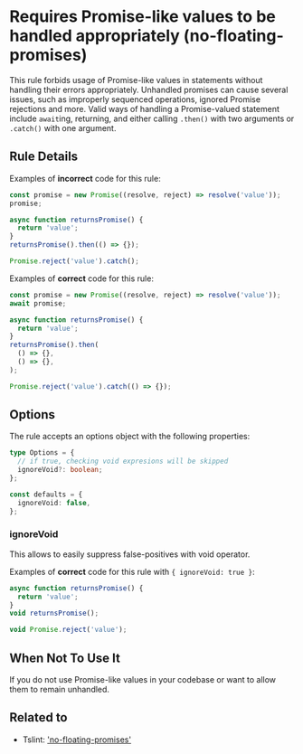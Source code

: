 # Requires Promise-like values to be handled appropriately (no-floating-promises)

This rule forbids usage of Promise-like values in statements without handling
their errors appropriately. Unhandled promises can cause several issues, such
as improperly sequenced operations, ignored Promise rejections and more. Valid
ways of handling a Promise-valued statement include `await`ing, returning, and
either calling `.then()` with two arguments or `.catch()` with one argument.

## Rule Details

Examples of **incorrect** code for this rule:

```ts
const promise = new Promise((resolve, reject) => resolve('value'));
promise;

async function returnsPromise() {
  return 'value';
}
returnsPromise().then(() => {});

Promise.reject('value').catch();
```

Examples of **correct** code for this rule:

```ts
const promise = new Promise((resolve, reject) => resolve('value'));
await promise;

async function returnsPromise() {
  return 'value';
}
returnsPromise().then(
  () => {},
  () => {},
);

Promise.reject('value').catch(() => {});
```

## Options

The rule accepts an options object with the following properties:

```ts
type Options = {
  // if true, checking void expresions will be skipped
  ignoreVoid?: boolean;
};

const defaults = {
  ignoreVoid: false,
};
```

### ignoreVoid

This allows to easily suppress false-positives with void operator.

Examples of **correct** code for this rule with `{ ignoreVoid: true }`:

```ts
async function returnsPromise() {
  return 'value';
}
void returnsPromise();

void Promise.reject('value');
```

## When Not To Use It

If you do not use Promise-like values in your codebase or want to allow them to
remain unhandled.

## Related to

- Tslint: ['no-floating-promises'](https://palantir.github.io/tslint/rules/no-floating-promises/)
